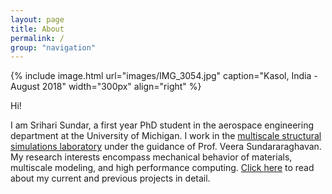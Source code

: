 ```yaml
---
layout: page
title: About
permalink: /
group: "navigation"
---
```


{% include image.html url="images/IMG_3054.jpg" caption="Kasol, India - August 2018" width="300px" align="right" %}

Hi!

I am Srihari Sundar, a first year PhD student in the aerospace engineering department at the University of Michigan. I work in the [multiscale structural simulations laboratory](http://www-personal.umich.edu/~veeras/) under the guidance of Prof. Veera Sundararaghavan. My research interests encompass mechanical behavior of materials, multiscale modeling, and high performance computing. [Click here](/Research) to read about my current and previous projects in detail.
